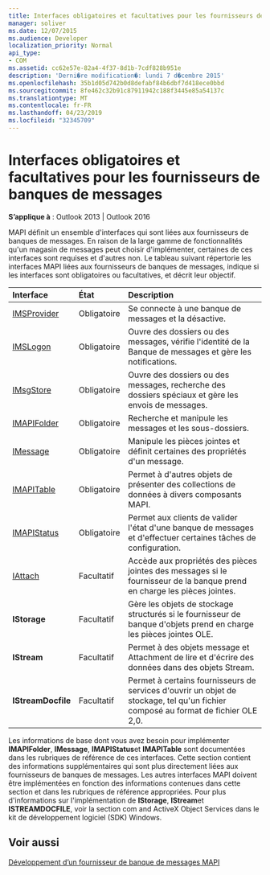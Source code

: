 ```yaml
---
title: Interfaces obligatoires et facultatives pour les fournisseurs de banques de messages
manager: soliver
ms.date: 12/07/2015
ms.audience: Developer
localization_priority: Normal
api_type:
- COM
ms.assetid: cc62e57e-82a4-4f37-8d1b-7cdf828b951e
description: 'Derni�re modification�: lundi 7 d�cembre 2015'
ms.openlocfilehash: 35b1d05d742b0d8defabf84b6dbf7d418ece0bbd
ms.sourcegitcommit: 8fe462c32b91c87911942c188f3445e85a54137c
ms.translationtype: MT
ms.contentlocale: fr-FR
ms.lasthandoff: 04/23/2019
ms.locfileid: "32345709"
---
```

# <a name="required-and-optional-interfaces-for-message-store-providers"></a>Interfaces obligatoires et facultatives pour les fournisseurs de banques de messages

 
  
**S’applique à** : Outlook 2013 | Outlook 2016 
  
MAPI définit un ensemble d'interfaces qui sont liées aux fournisseurs de banques de messages. En raison de la large gamme de fonctionnalités qu'un magasin de messages peut choisir d'implémenter, certaines de ces interfaces sont requises et d'autres non. Le tableau suivant répertorie les interfaces MAPI liées aux fournisseurs de banques de messages, indique si les interfaces sont obligatoires ou facultatives, et décrit leur objectif.
  
|**Interface**|**État**|**Description**|
|:-----|:-----|:-----|
|[IMSProvider](imsprovideriunknown.md) <br/> |Obligatoire  <br/> |Se connecte à une banque de messages et la désactive.  <br/> |
|[IMSLogon](imslogoniunknown.md) <br/> |Obligatoire  <br/> |Ouvre des dossiers ou des messages, vérifie l'identité de la Banque de messages et gère les notifications.  <br/> |
|[IMsgStore](imsgstoreimapiprop.md) <br/> |Obligatoire  <br/> |Ouvre des dossiers ou des messages, recherche des dossiers spéciaux et gère les envois de messages.  <br/> |
|[IMAPIFolder](imapifolderimapicontainer.md) <br/> |Obligatoire  <br/> |Recherche et manipule les messages et les sous-dossiers.  <br/> |
|[IMessage](imessageimapiprop.md) <br/> |Obligatoire  <br/> |Manipule les pièces jointes et définit certaines des propriétés d'un message.  <br/> |
|[IMAPITable](imapitableiunknown.md) <br/> |Obligatoire  <br/> |Permet à d'autres objets de présenter des collections de données à divers composants MAPI.  <br/> |
|[IMAPIStatus](imapistatusimapiprop.md) <br/> |Obligatoire  <br/> |Permet aux clients de valider l'état d'une banque de messages et d'effectuer certaines tâches de configuration.  <br/> |
|[IAttach](iattachimapiprop.md) <br/> |Facultatif  <br/> |Accède aux propriétés des pièces jointes des messages si le fournisseur de la banque prend en charge les pièces jointes.  <br/> |
|**IStorage** <br/> |Facultatif  <br/> |Gère les objets de stockage structurés si le fournisseur de banque d'objets prend en charge les pièces jointes OLE.  <br/> |
|**IStream** <br/> |Facultatif  <br/> |Permet à des objets message et Attachment de lire et d'écrire des données dans des objets Stream.  <br/> |
|**IStreamDocfile** <br/> |Facultatif  <br/> |Permet à certains fournisseurs de services d'ouvrir un objet de stockage, tel qu'un fichier composé au format de fichier OLE 2,0.  <br/> |
   
Les informations de base dont vous avez besoin pour implémenter **IMAPIFolder**, **IMessage**, **IMAPIStatus**et **IMAPITable** sont documentées dans les rubriques de référence de ces interfaces. Cette section contient des informations supplémentaires qui sont plus directement liées aux fournisseurs de banques de messages. Les autres interfaces MAPI doivent être implémentées en fonction des informations contenues dans cette section et dans les rubriques de référence appropriées. Pour plus d'informations sur l'implémentation de **IStorage**, **IStream**et **ISTREAMDOCFILE**, voir la section com and ActiveX Object Services dans le kit de développement logiciel (SDK) Windows.
  
## <a name="see-also"></a>Voir aussi



[Développement d’un fournisseur de banque de messages MAPI](developing-a-mapi-message-store-provider.md)


